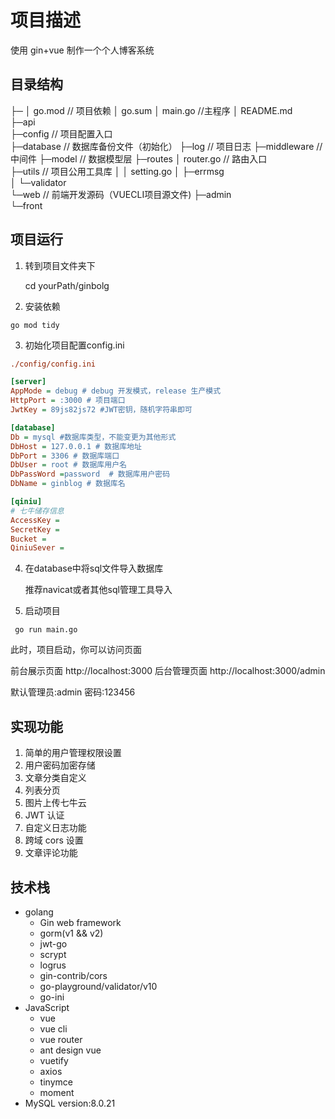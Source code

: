 # 项目描述

使用 gin+vue 制作一个个人博客系统


## 目录结构

├─ 
│  go.mod // 项目依赖
│  go.sum
│  main.go //主程序
│  README.md    
├─api         
├─config // 项目配置入口   
├─database  // 数据库备份文件（初始化）
├─log  // 项目日志
├─middleware  // 中间件
├─model // 数据模型层
├─routes
│      router.go // 路由入口               
├─utils // 项目公用工具库
│  │  setting.go 
│  ├─errmsg   
│  └─validator         
└─web // 前端开发源码（VUECLI项目源文件)
    ├─admin             
    └─front


## 项目运行

1. 转到项目文件夹下

	cd yourPath/ginbolg

2. 安装依赖

```
go mod tidy
```

3. 初始化项目配置config.ini

```ini
./config/config.ini

[server]
AppMode = debug # debug 开发模式，release 生产模式
HttpPort = :3000 # 项目端口
JwtKey = 89js82js72 #JWT密钥，随机字符串即可

[database]
Db = mysql #数据库类型，不能变更为其他形式
DbHost = 127.0.0.1 # 数据库地址
DbPort = 3306 # 数据库端口
DbUser = root # 数据库用户名
DbPassWord =password  # 数据库用户密码
DbName = ginblog # 数据库名

[qiniu]
# 七牛储存信息
AccessKey =
SecretKey =
Bucket = 
QiniuSever =
```

4. 在database中将sql文件导入数据库

	推荐navicat或者其他sql管理工具导入

5. 启动项目

```shell
 go run main.go
```

此时，项目启动，你可以访问页面

前台展示页面
http://localhost:3000
后台管理页面
http://localhost:3000/admin

默认管理员:admin  密码:123456


## 实现功能

1.  简单的用户管理权限设置
2.  用户密码加密存储
3.  文章分类自定义
4.  列表分页
5.  图片上传七牛云
6.  JWT 认证
7.  自定义日志功能
8.  跨域 cors 设置
9.  文章评论功能


## 技术栈

- golang
  - Gin web framework
  - gorm(v1 && v2)
  - jwt-go
  - scrypt
  - logrus
  - gin-contrib/cors
  - go-playground/validator/v10
  - go-ini
- JavaScript
  - vue
  - vue cli
  - vue router
  - ant design vue
  - vuetify
  - axios
  - tinymce
  - moment
- MySQL version:8.0.21


